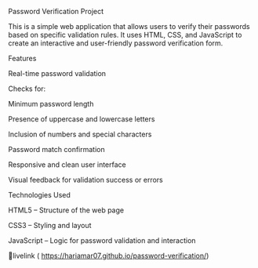 Password Verification Project

This is a simple web application that allows users to verify their passwords based on specific validation rules. It uses HTML, CSS, and JavaScript to create an interactive and user-friendly password verification 
form.

Features

Real-time password validation

Checks for:

Minimum password length

Presence of uppercase and lowercase letters

Inclusion of numbers and special characters

Password match confirmation

Responsive and clean user interface

Visual feedback for validation success or errors

Technologies Used

HTML5 – Structure of the web page

CSS3 – Styling and layout

JavaScript – Logic for password validation and interaction

 🚀livelink
 ( https://hariamar07.github.io/password-verification/)
